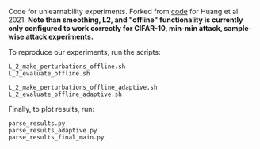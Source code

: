 Code for unlearnability experiments. Forked from [code](https://github.com/HanxunH/Unlearnable-Examples) for Huang et al. 2021. **Note than smoothing, L2, and "offline" functionality is currently only configured to work correctly for CIFAR-10, min-min attack, sample-wise attack experiments.**

To reproduce our experiments, run the scripts:
 ```
L_2_make_perturbations_offline.sh
L_2_evaluate_offline.sh
 ```
 
```
L_2_make_perturbations_offline_adaptive.sh
L_2_evaluate_offline_adaptive.sh
```

Finally, to plot results, run:

```
parse_results.py
parse_results_adaptive.py
parse_results_final_main.py
```
